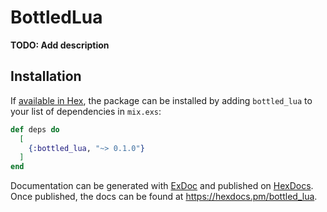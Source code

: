 # BottledLua

**TODO: Add description**

## Installation

If [available in Hex](https://hex.pm/docs/publish), the package can be installed
by adding `bottled_lua` to your list of dependencies in `mix.exs`:

```elixir
def deps do
  [
    {:bottled_lua, "~> 0.1.0"}
  ]
end
```

Documentation can be generated with [ExDoc](https://github.com/elixir-lang/ex_doc)
and published on [HexDocs](https://hexdocs.pm). Once published, the docs can
be found at <https://hexdocs.pm/bottled_lua>.

